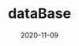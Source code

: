 ---
title: dataBase
date: 2020-11-09
lang: 'zh-CN'
sidebar: 'auto'
categories:
 - blog
tags: 
  - Oracle
  - MySQL
location: HangZhou
---